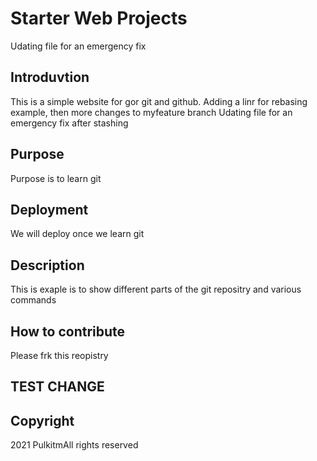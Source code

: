 # Starter Web Projects
Udating file for an emergency fix

## Introduvtion

This is a simple website for gor git and github. Adding a linr for rebasing example, then more changes to myfeature branch
Udating file for an emergency fix after stashing
## Purpose

Purpose is to learn git 

## Deployment

We will deploy once we learn git

## Description
This is exaple is to show different parts of the git repositry and various commands

## How to contribute

Please frk this reopistry

## TEST CHANGE

## Copyright
2021 PulkitmAll rights reserved

